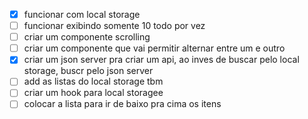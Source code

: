 - [x] funcionar com local storage
- [ ] funcionar exibindo somente 10 todo por vez
- [ ] criar um componente scrolling
- [ ] criar um componente que vai permitir alternar entre um e outro
- [x] criar um json server pra criar um api, ao inves de buscar pelo local storage, buscr pelo json server
- [ ] add as listas do local storage tbm
- [ ] criar um hook para local storagee
- [ ] colocar a lista para ir de baixo pra cima os itens